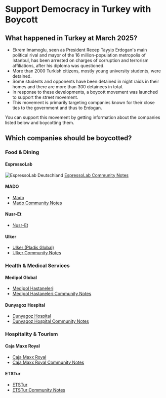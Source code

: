 # Support Democracy in Turkey with Boycott

## What happened in Turkey at March 2025?

- Ekrem Imamoglu, seen as President Recep Tayyip Erdogan's main political rival and mayor of the 16 million-population metropolis of Istanbul, has been arrested on charges of corruption and terrorism affiliations, after his diploma was questioned. 
- More than 2000 Turkish citizens, mostly young university students, were detained. 
- Some students and opponents have been detained in night raids in their homes and there are more than 300 detainees in total. 
- In response to these developments, a boycott movement was launched to support the street movement. 
- This movement is primarily targeting companies known for their close ties to the government and thus to Erdogan.

You can support this movement by getting information about the companies listed below and boycotting them. 

## Which companies should be boycotted?

### Food & Dining

#### EspressoLab
![EspressoLab Deutschland](https://www.espresso-lab.de/)
[EspressoLab Community Notes](https://boykot.web.tr/detail.php?id=65&type=marka&tab=info)

#### MADO

- [Mado](https://mado.com.tr/en/anasayfa-2/)
- [Mado Community Notes](https://boykot.web.tr/detail.php?id=74&type=marka&tab=info)

#### Nusr-Et

- [Nusr-Et](https://www.nusr-et.com.tr/distinctive-venues/miami.5.aspx)

#### Ulker

- [Ulker (Pladis Global)](https://www.pladisglobal.com/our-brands/ulker)
- [Ulker Community Notes](https://boykot.web.tr/detail?id=67&type=marka)

### Health & Medical Services

#### Medipol Global

- [Medipol Hastaneleri](https://medipolglobal.com/hospitals)
- [Medipol Hastaneleri Community Notes](https://boykot.web.tr/detail?id=31345&type=marka)

#### Dunyagoz Hospital

- [Dunyagoz Hospital](https://www.dunyagoz.com/en)
- [Dunyagoz Hospital Community Notes](https://boykot.web.tr/detail.php?id=31575&type=marka&tab=notes)

### Hospitality & Tourism

#### Caja Maxx Royal

- [Caja Maxx Royal](https://www.maxxroyal.com/caja-by-maxx-royal)
- [Caja Maxx Royal Community Notes](https://boykot.web.tr/detail?id=31920&type=marka)

#### ETSTur

- [ETSTur](https://www.etscore.com/en-US)
- [ETSTur Community Notes](https://boykot.web.tr/detail?id=31214&type=marka)
